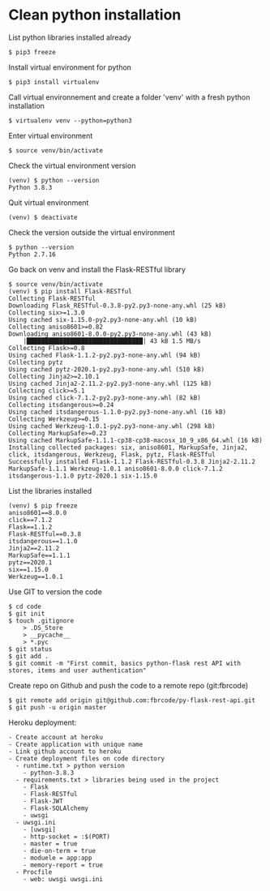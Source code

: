 # Clean python installation 

List python libraries installed already

    $ pip3 freeze

Install virtual environment for python

    $ pip3 install virtualenv

Call virtual environnement and create a folder 'venv' with a fresh python installation

    $ virtualenv venv --python=python3

Enter virtual environment

    $ source venv/bin/activate

Check the virtual environment version

    (venv) $ python --version
    Python 3.8.3

Quit virtual environment

    (venv) $ deactivate

Check the version outside the virtual environment

    $ python --version
    Python 2.7.16

Go back on venv and install the Flask-RESTful library

    $ source venv/bin/activate
    (venv) $ pip install Flask-RESTful
    Collecting Flask-RESTful
    Downloading Flask_RESTful-0.3.8-py2.py3-none-any.whl (25 kB)
    Collecting six>=1.3.0
    Using cached six-1.15.0-py2.py3-none-any.whl (10 kB)
    Collecting aniso8601>=0.82
    Downloading aniso8601-8.0.0-py2.py3-none-any.whl (43 kB)
        |████████████████████████████████| 43 kB 1.5 MB/s
    Collecting Flask>=0.8
    Using cached Flask-1.1.2-py2.py3-none-any.whl (94 kB)
    Collecting pytz
    Using cached pytz-2020.1-py2.py3-none-any.whl (510 kB)
    Collecting Jinja2>=2.10.1
    Using cached Jinja2-2.11.2-py2.py3-none-any.whl (125 kB)
    Collecting click>=5.1
    Using cached click-7.1.2-py2.py3-none-any.whl (82 kB)
    Collecting itsdangerous>=0.24
    Using cached itsdangerous-1.1.0-py2.py3-none-any.whl (16 kB)
    Collecting Werkzeug>=0.15
    Using cached Werkzeug-1.0.1-py2.py3-none-any.whl (298 kB)
    Collecting MarkupSafe>=0.23
    Using cached MarkupSafe-1.1.1-cp38-cp38-macosx_10_9_x86_64.whl (16 kB)
    Installing collected packages: six, aniso8601, MarkupSafe, Jinja2, click, itsdangerous, Werkzeug, Flask, pytz, Flask-RESTful
    Successfully installed Flask-1.1.2 Flask-RESTful-0.3.8 Jinja2-2.11.2 MarkupSafe-1.1.1 Werkzeug-1.0.1 aniso8601-8.0.0 click-7.1.2 itsdangerous-1.1.0 pytz-2020.1 six-1.15.0

List the libraries installed

    (venv) $ pip freeze
    aniso8601==8.0.0
    click==7.1.2
    Flask==1.1.2
    Flask-RESTful==0.3.8
    itsdangerous==1.1.0
    Jinja2==2.11.2
    MarkupSafe==1.1.1
    pytz==2020.1
    six==1.15.0
    Werkzeug==1.0.1

Use GIT to version the code

    $ cd code
    $ git init
    $ touch .gitignore 
        > .DS_Store
        > __pycache__
        > *.pyc
    $ git status
    $ git add .
    $ git commit -m "First commit, basics python-flask rest API with stores, items and user authentication"

Create repo on Github and push the code to a remote repo (git:fbrcode)

    $ git remote add origin git@github.com:fbrcode/py-flask-rest-api.git
    $ git push -u origin master

Heroku deployment:

    - Create account at heroku
    - Create application with unique name
    - Link github account to heroku
    - Create deployment files on code directory
      - runtime.txt > python version
        - python-3.8.3
      - requirements.txt > libraries being used in the project
        - Flask
        - Flask-RESTful
        - Flask-JWT
        - Flask-SQLAlchemy
        - uwsgi
      - uwsgi.ini
        - [uwsgi]
        - http-socket = :$(PORT)
        - master = true
        - die-on-term = true
        - moduele = app:app
        - memory-report = true
      - Procfile
        - web: uwsgi uwsgi.ini
